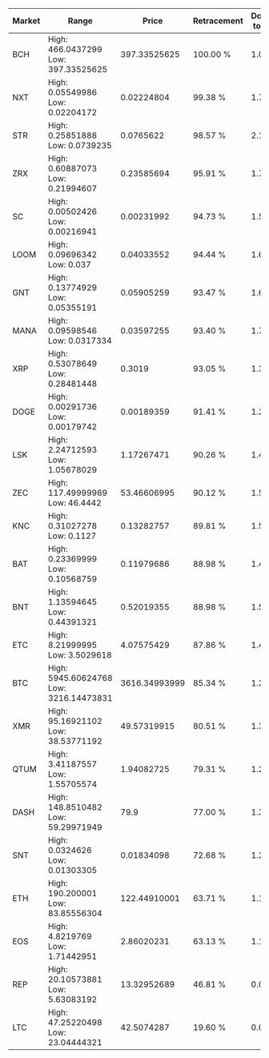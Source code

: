 | Market | Range | Price| Retracement | Doubles to 50% |
| --- | --- | --- | --- | --- |
| BCH | High: 466.0437299<br />Low: 397.33525625 | 397.33525625 | 100.00 % | 1.09 |
| NXT | High: 0.05549986<br />Low: 0.02204172 | 0.02224804 | 99.38 % | 1.74 |
| STR | High: 0.25851888<br />Low: 0.0739235 | 0.0765622 | 98.57 % | 2.17 |
| ZRX | High: 0.60887073<br />Low: 0.21994607 | 0.23585694 | 95.91 % | 1.76 |
| SC | High: 0.00502426<br />Low: 0.00216941 | 0.00231992 | 94.73 % | 1.55 |
| LOOM | High: 0.09696342<br />Low: 0.037 | 0.04033552 | 94.44 % | 1.66 |
| GNT | High: 0.13774929<br />Low: 0.05355191 | 0.05905259 | 93.47 % | 1.62 |
| MANA | High: 0.09598546<br />Low: 0.0317334 | 0.03597255 | 93.40 % | 1.78 |
| XRP | High: 0.53078649<br />Low: 0.28481448 | 0.3019 | 93.05 % | 1.35 |
| DOGE | High: 0.00291736<br />Low: 0.00179742 | 0.00189359 | 91.41 % | 1.24 |
| LSK | High: 2.24712593<br />Low: 1.05678029 | 1.17267471 | 90.26 % | 1.41 |
| ZEC | High: 117.49999969<br />Low: 46.4442 | 53.46606995 | 90.12 % | 1.53 |
| KNC | High: 0.31027278<br />Low: 0.1127 | 0.13282757 | 89.81 % | 1.59 |
| BAT | High: 0.23369999<br />Low: 0.10568759 | 0.11979686 | 88.98 % | 1.42 |
| BNT | High: 1.13594645<br />Low: 0.44391321 | 0.52019355 | 88.98 % | 1.52 |
| ETC | High: 8.21999995<br />Low: 3.5029618 | 4.07575429 | 87.86 % | 1.44 |
| BTC | High: 5945.60624768<br />Low: 3216.14473831 | 3616.34993999 | 85.34 % | 1.27 |
| XMR | High: 95.16921102<br />Low: 38.53771192 | 49.57319915 | 80.51 % | 1.35 |
| QTUM | High: 3.41187557<br />Low: 1.55705574 | 1.94082725 | 79.31 % | 1.28 |
| DASH | High: 148.8510482<br />Low: 59.29971949 | 79.9 | 77.00 % | 1.30 |
| SNT | High: 0.0324626<br />Low: 0.01303305 | 0.01834098 | 72.68 % | 1.24 |
| ETH | High: 190.200001<br />Low: 83.85556304 | 122.44910001 | 63.71 % | 1.12 |
| EOS | High: 4.8219769<br />Low: 1.71442951 | 2.86020231 | 63.13 % | 1.14 |
| REP | High: 20.10573881<br />Low: 5.63083192 | 13.32952689 | 46.81 % | 0.00 |
| LTC | High: 47.25220498<br />Low: 23.04444321 | 42.5074287 | 19.60 % | 0.00 |
